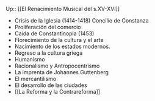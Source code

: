 Up:: [[El Renacimiento Musical del s.XV-XVI]]

- Crisis de la Iglesia (1414-1418) Concilio de Constanza
- Proliferación del comercio 
- Caída de Constantinopla (1453)
- Florecimiento de la cultura y el arte
- Nacimiento de los estados modernos.
- Regreso a la cultura griega
- Humanismo
- Racionalismo y Antropocentrismo
- La imprenta de Johannes Guttenberg
- El mercantilismo
- El desarrollo de las ciudades
- [[La Reforma y la Contrareforma]]